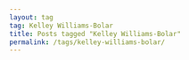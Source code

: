 ```yaml
---
layout: tag
tag: Kelley Williams-Bolar
title: Posts tagged "Kelley Williams-Bolar"
permalink: /tags/kelley-williams-bolar/
---
```

